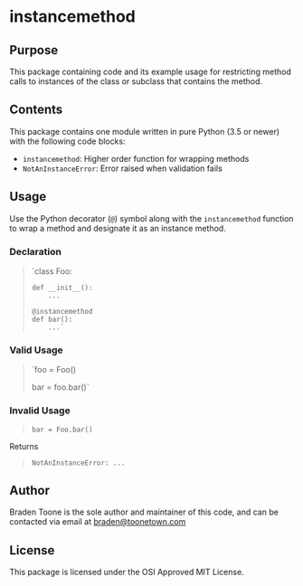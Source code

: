 # instancemethod

## Purpose

This package containing code and its example usage for restricting
method calls to instances of the class or subclass that contains the
method.

## Contents

This package contains one module written in pure Python (3.5 or newer)
with the following code blocks:
- `instancemethod`: Higher order function for wrapping methods
- `NotAnInstanceError`: Error raised when validation fails

## Usage

Use the Python decorator (`@`) symbol along with the `instancemethod`
function to wrap a method and designate it as an instance method.

### Declaration

> `class Foo:
> 
>     def __init__():
>         ...
>     
>     @instancemethod
>     def bar():
>         ...`

### Valid Usage

> `foo = Foo()
> 
> bar = foo.bar()`

### Invalid Usage

> `bar = Foo.bar()`

Returns

> `NotAnInstanceError:
> ...`

## Author

Braden Toone is the sole author and maintainer of this code, and can
be contacted via email at braden@toonetown.com

## License

This package is licensed under the OSI Approved MIT License.